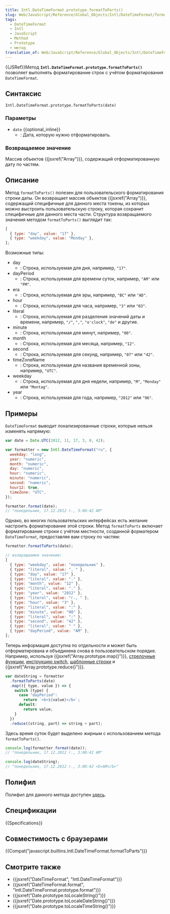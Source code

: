 ```yaml
---
title: Intl.DateTimeFormat.prototype.formatToParts()
slug: Web/JavaScript/Reference/Global_Objects/Intl/DateTimeFormat/formatToParts
tags:
  - DateTimeFormat
  - Intl
  - JavaScript
  - Method
  - Prototype
  - метод
translation_of: Web/JavaScript/Reference/Global_Objects/Intl/DateTimeFormat/formatToParts
---
```


{{JSRef}}Метод **`Intl.DateTimeFormat.prototype.formatToParts()`** позволяет выполнять форматирование строк с учётом форматирования `DateTimeFormat`.

## Синтаксис

```
Intl.DateTimeFormat.prototype.formatToParts(date)
```

### Параметры

- `date` {{optional_inline}}
  - : Дата, которую нужно отформатировать.

### Возвращаемое значение

Массив объектов {{jsxref("Array")}}, содержащий отформатированную дату по частям.

## Описание

Метод `formatToParts()` полезен для пользовательского форматирования строки даты. Он возвращает массив объектов {{jsxref("Array")}}, содержащий специфичные для данного места токены, из которых можно выстроить пользовательскую строку, которая сохранит специфичные для данного места части. Структура возвращаемого значения методом `formatToParts()` выглядит так:

```js
[
  { type: "day", value: "17" },
  { type: "weekday", value: "Monday" },
];
```

Возможные типы:

- day
  - : Строка, используемая для дня, например, `"17"`.
- dayPeriod
  - : Строка, используемая для времени суток, например, `"AM"` или `"PM"`.
- era
  - : Строка, используемая для эры, например, `"BC"` или `"AD"`.
- hour
  - : Строка, используемая для часа, например, `"3"` или `"03"`.
- literal
  - : Строка, используемая для разделения значений даты и времени, например, `"/"`, `","`, `"o'clock"`, `"de"` и другие.
- minute
  - : Строка, используемая для минут, например, `"00"`.
- month
  - : Строка, используемая для месяца, например, `"12"`.
- second
  - : Строка, используемая для секунд, например, `"07"` или `"42"`.
- timeZoneName
  - : Строка, используемая для названия временной зоны, например, `"UTC"`.
- weekday
  - : Строка, используемая для дня недели, например, `"M"`, `"Monday"` или `"Montag"`.
- year
  - : Строка, используемая для года, например, `"2012"` или `"96"`.

## Примеры

`DateTimeFormat` выводит локализированные строки, которые нельзя изменять напрямую:

```js
var date = Date.UTC(2012, 11, 17, 3, 0, 42);

var formatter = new Intl.DateTimeFormat("ru", {
  weekday: "long",
  year: "numeric",
  month: "numeric",
  day: "numeric",
  hour: "numeric",
  minute: "numeric",
  second: "numeric",
  hour12: true,
  timeZone: "UTC",
});

formatter.format(date);
// "понедельник, 17.12.2012 г., 3:00:42 AM"
```

Однако, во многих пользовательских интерфейсах есть желание настроить форматирование этой строки. Метод `formatToParts` включает форматирование строки с учётом местности, созданной форматером `DateTimeFormat`, предоставляя вам строку по частям:

```js
formatter.formatToParts(date);

// возвращаемое значение:
[
  { type: "weekday", value: "понедельник" },
  { type: "literal", value: ", " },
  { type: "day", value: "17" },
  { type: "literal", value: "." },
  { type: "month", value: "12" },
  { type: "literal", value: "." },
  { type: "year", value: "2012" },
  { type: "literal", value: "г., " },
  { type: "hour", value: "3" },
  { type: "literal", value: ":" },
  { type: "minute", value: "00" },
  { type: "literal", value: ":" },
  { type: "second", value: "42" },
  { type: "literal", value: " " },
  { type: "dayPeriod", value: "AM" },
];
```

Теперь информация доступна по отдельности и может быть отформатирована и объединена снова в пользовательском порядке. Например, используя {{jsxref("Array.prototype.map()")}}, [стрелочные функции](/ru/docs/Web/JavaScript/Reference/Functions/Arrow_functions), [инструкцию switch](/ru/docs/Web/JavaScript/Reference/Statements/switch), [шаблонные строки](/ru/docs/Web/JavaScript/Reference/template_strings) и {{jsxref("Array.prototype.reduce()")}}.

```js
var dateString = formatter
  .formatToParts(date)
  .map(({ type, value }) => {
    switch (type) {
      case "dayPeriod":
        return `<b>${value}</b>`;
      default:
        return value;
    }
  })
  .reduce((string, part) => string + part);
```

Здесь время суток будет выделено жирным с использованием метода `formatToParts()`.

```js
console.log(formatter.format(date));
// "понедельник, 17.12.2012 г., 3:00:42 AM"

console.log(dateString);
// "понедельник, 17.12.2012 г., 3:00:42 <b>AM</b>"
```

## Полифил

Полифил для данного метода доступен [здесь](https://github.com/zbraniecki/proposal-intl-formatToParts).

## Спецификации

{{Specifications}}

## Совместимость с браузерами

{{Compat("javascript.builtins.Intl.DateTimeFormat.formatToParts")}}

## Смотрите также

- {{jsxref("DateTimeFormat", "Intl.DateTimeFormat")}}
- {{jsxref("DateTimeFormat.format", "Intl.DateTimeFormat.prototype.format")}}
- {{jsxref("Date.prototype.toLocaleString()")}}
- {{jsxref("Date.prototype.toLocaleDateString()")}}
- {{jsxref("Date.prototype.toLocaleTimeString()")}}
